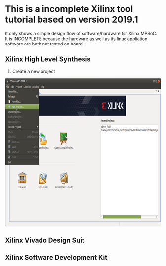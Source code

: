 # This is a incomplete Xilinx tool tutorial based on version 2019.1
It only shows a simple design flow of software/hardware for Xilinx MPSoC. It is INCOMPLETE because the hardware as well as its linux appliation software are both not tested on board. 

## Xilinx High Level Synthesis

1. Create a new project
<img src="https://github.com/wincle626/IncompleteXilinxToolTutorals_2019.1/blob/master/figs/hls/Kazam_screenshot_00000.png" alt="C++" title="admmspx2" width="640" height="480" />

## Xilinx Vivado Design Suit

## Xilinx Software Development Kit

